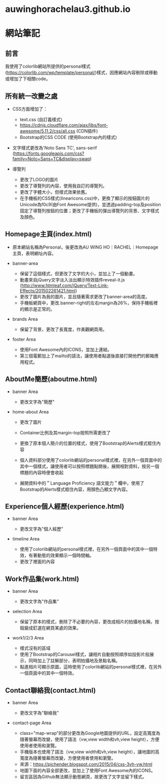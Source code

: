 # auwinghorachelau3.github.io
# 網站筆記
前言
---
我使用了colorlib網站所提供的personal樣式(https://colorlib.com/wp/template/personal/)樣式，因應網站內容刪除或移動或增加了下相關code。

所有統一改變之處
---
- CSS方面增加了：
  - text.css (自訂義樣式)
  - https://cdnjs.cloudflare.com/ajax/libs/font-awesome/5.11.2/css/all.css (CDN插件)
  - Bootstrap的CSS CODE (使用Bootstrap內的樣式)

- 文字樣式更改為'Noto Sans TC', sans-serif (https://fonts.googleapis.com/css?family=Noto+Sans+TC&display=swap)

- 導覽列
  - 更改了LOGO的圖片
  - 更改了導覽列的內容，使用我自訂的導覽列。
  - 更改了字體大小，但樣式效果依舊。
  - 在手機板的CSS樣式(linearicons.css)中，更換了顯示的按鈕圖片的Unicode為f0c9(由Font Awesome提供)，並透過padding-top及position固定了導覽列按鈕的位置；更改了手機板的彈出導覽列的背景、文字樣式及顏色。

Homepage主頁(index.html)
---
- 原本網站名稱為Personal，後更改為AU WING HO｜RACHEL｜Homepage主頁，表明網址內容。

- banner-area
  - 保留了這個樣式，但更改了文字的大小，並加上了一個動畫。
  - 動畫來自jQuery文字淡入淡出顯示特效插件reveal-it.js
    (http://www.htmleaf.com/jQuery/Text-Link-Effects/201502261421.html)
  - 更改了圖片為我的圖片，並且隨著需求更改了banner-area的高度。
  - 手機板網頁中，更改.banner-right的左右margin為26%，保持手機板裡的顯示是正常的。

- brands Area
  - 保留了背景，更改了長寬度，作美觀網頁用。

- footer Area
  - 使用Font Awesome內的ICONS，並加上連結。
  - 第三個電郵加上了mailto的語法，讓使用者點選後直接打開他們的郵箱應用程式。
    
AboutMe簡歷(aboutme.html)
---   
- banner Area
  - 更改文字為"簡歷"

- home-about Area
  - 更改了圖片
  - Container比例及其margin-top按照所需更改了
  - 更換了原本個人簡介的位置的樣式，使用了Bootstrap的Alerts樣式框住內容

  - 個人資料部分使用了colorlib網站的personal樣式裡，在另外一個頁面中的其中一個樣式，讓使用者可以按照標題點開後，展開相對資料，按另一個標題的內容時便會收起
  - 展開資料中的＂Language Proficiency 語文能力＂欄中，使用了Bootstrap的Alerts樣式框住內容，用顏色凸顯文字內容。

Experience個人經歷(experience.html)
---  
- banner Area
  - 更改文字為"個人經歷"

- timeline Area
  - 使用了colorlib網站的personal樣式裡，在另外一個頁面中的其中一個特效，有著動態的效果顯示一個時間軸。
  - 更改了裡面的內容

Work作品集(work.html)
---  
- banner Area
  - 更改文字為"作品集"

- selection Area
  - 保留了原本的樣式，刪除了不必要的內容，更改成相片的拍攝地名稱，按鈕變成釘選在網頁某處的效果。

- work1/2/3 Area
  - 樣式沒有的區域
  - 使用了Bootstrap的Carousel樣式，讓相片自動按照順序如投影片般展示，同時加上了註解部分，表明拍攝地及景點名稱。
  - 點進相片可顯示原圖，這時使用了colorlib網站的personal樣式裡，在另外一個頁面中的其中一個特效。

Contact聯絡我(contact.html)
---  
- banner Area
  - 更改文字為"聯絡我"

- contact-page Area
  - class="map-wrap"的部分更改為Google地圖提供的URL，設定高寬度為隨著螢幕而改變，使用了語法（vw,view width和vh,view height），方便使用者使用和瀏覽。
  - 手機版本也使用了語法（vw,view width和vh,view height），讓地圖的高寬度為隨著螢幕而改變，方便使用者使用和瀏覽。
  - 來源：https://pjchender.blogspot.com/2015/04/css-3vh-vw.html
  - 地圖下面的內容全部更改，並加上了使用Font Awesome內的ICONS。
  - 留言區因為Github無法顯示動態網頁，故更改了文字並留下樣式。
